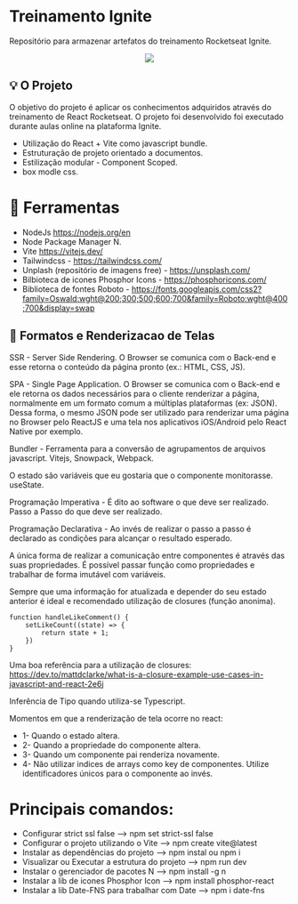# Treinamento Ignite

Repositório para armazenar artefatos do treinamento Rocketseat Ignite.

<p align="center"><img src="http://img.shields.io/static/v1?label=STATUS&message=EM%20DESENVOLVIMENTO&color=GREEN&style=for-the-badge"/></p>

##  :bulb: O Projeto
O objetivo do projeto é aplicar os conhecimentos adquiridos através do treinamento de React Rocketseat. O projeto foi desenvolvido foi executado durante aulas online na plataforma Ignite.

- Utilização do React + Vite como javascript bundle.
- Estruturação de projeto orientado a documentos.
- Estilização modular - Component Scoped.
- box modle css.

# 🧰 Ferramentas

- NodeJs https://nodejs.org/en
- Node Package Manager N.
- Vite https://vitejs.dev/
- Tailwindcss - https://tailwindcss.com/
- Unplash (repositório de imagens free) - https://unsplash.com/
- Bilbioteca de icones Phosphor Icons - https://phosphoricons.com/
- Biblioteca de fontes Roboto - https://fonts.googleapis.com/css2?family=Oswald:wght@200;300;500;600;700&family=Roboto:wght@400;700&display=swap

## :pushpin: Formatos e Renderizacao de Telas

SSR - Server Side Rendering. O Browser se comunica com o Back-end e esse retorna o conteúdo da página pronto (ex.: HTML, CSS, JS).

SPA - Single Page Application. O Browser se comunica com o Back-end e ele retorna os dados necessários para o cliente renderizar a página, normalmente em um formato comum a múltiplas plataformas (ex: JSON). Dessa forma, o mesmo JSON pode ser utilizado para renderizar uma página no Browser pelo ReactJS e uma tela nos aplicativos iOS/Android pelo React Native por exemplo.

Bundler - Ferramenta para a conversão de agrupamentos de arquivos javascript. Vitejs, Snowpack, Webpack.

O estado são variáveis que eu gostaria que o componente monitorasse. useState.

Programação Imperativa - É dito ao software o que deve ser realizado. Passo a Passo do que deve ser realizado.

Programação Declarativa - Ao invés de realizar o passo a passo é declarado as condições para alcançar o resultado esperado.

A única forma de realizar a comunicação entre componentes é através das suas propriedades. É possível passar função como propriedades e trabalhar de forma imutável com variáveis.

Sempre que uma informação for atualizada e depender do seu estado anterior é ideal e recomendado utilização de closures (função anonima).

	function handleLikeComment() { 	
		setLikeCount((state) => {
			return state + 1;
		})
	}
Uma boa referência para a utilização de closures:
https://dev.to/mattdclarke/what-is-a-closure-example-use-cases-in-javascript-and-react-2e6j	

Inferência de Tipo quando utiliza-se Typescript.
	
Momentos em que a renderização de tela ocorre no react:

- 1- Quando o estado altera.
- 2- Quando a propriedade do componente altera.
- 3- Quando um componente pai renderiza novamente.
- 4- Não utilizar indices de arrays como key de componentes. Utilize identificadores únicos para o componente ao invés.

# Principais comandos:

- Configurar strict ssl false --> npm set strict-ssl false 
- Configurar o projeto utilizando o Vite --> npm create vite@latest
- Instalar as dependências do projeto --> npm instal ou npm i
- Visualizar ou Executar a estrutura do projeto --> npm run dev
- Instalar o gerenciador de pacotes N --> npm install -g n
- Instalar a lib de icones Phosphor Icon --> npm install phosphor-react
- Instalar a lib Date-FNS para trabalhar com Date --> npm i date-fns






